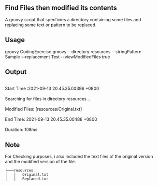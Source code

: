 ## Find Files then modified its contents
A groovy script that specficies a directory containing some files and replacing some text or pattern to be replaced.

## Usage
groovy CodingExercise.groovy --directory resources --stringPattern Sample --replacement Test --viewModifiedFiles true

## Output
<br>Start Time :2021-09-13 20.45.35.00396 +0800<br>
<br>Searching for files in directory resources...<br>
<br>Modified Files: [resources/Original.txt]<br>
<br>End Time: 2021-09-13 20.45.35.00488 +0800<br>
<br>Duration: 108ms<br>


## Note
For Checking purposes, i also included the text files of the original version and the modified version of the file.

```
└───resources
│   │   Original.txt
│   │   Replaced.txt
```